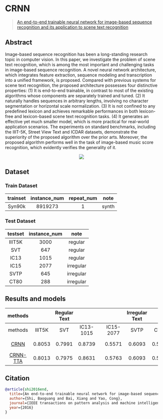 # CRNN

> [An end-to-end trainable neural network for image-based sequence recognition and its application to scene text recognition](https://arxiv.org/abs/1507.05717)

<!-- [ALGORITHM] -->

## Abstract

Image-based sequence recognition has been a long-standing research topic in computer vision.
In this paper,
we investigate the problem of scene text recognition,
which is among the most important and
challenging tasks in image-based sequence recognition.
A novel neural network architecture,
which integrates feature extraction,
sequence modeling and
transcription into a unified framework,
is proposed.
Compared with previous systems for scene text recognition,
the proposed architecture possesses four distinctive properties:
(1)
It is end-to-end trainable,
in contrast to most of the existing algorithms whose components are separately trained and
tuned.
(2)
It naturally handles sequences in arbitrary lengths,
involving no character segmentation or
horizontal scale normalization.
(3)
It is not confined to any predefined lexicon and
achieves remarkable performances in both lexicon-free and
lexicon-based scene text recognition tasks.
(4)
It generates an effective yet much smaller model,
which is more practical for real-world application scenarios.
The experiments on standard benchmarks,
including the IIIT-5K,
Street View Text and
ICDAR datasets,
demonstrate the superiority of the proposed algorithm over the prior arts.
Moreover,
the proposed algorithm performs well in the task of image-based music score recognition,
which evidently verifies the generality of it.

<div align=center>
<img src="https://user-images.githubusercontent.com/22607038/142797788-6b1cd78d-1dd6-4e02-be32-3dbd257c4992.png"/>
</div>

## Dataset

### Train Dataset

| trainset | instance_num | repeat_num | note  |
| :------: | :----------: | :--------: | :---: |
|  Syn90k  |   8919273    |     1      | synth |

### Test Dataset

| testset | instance_num |   note    |
| :-----: | :----------: | :-------: |
| IIIT5K  |     3000     |  regular  |
|   SVT   |     647      |  regular  |
|  IC13   |     1015     |  regular  |
|  IC15   |     2077     | irregular |
|  SVTP   |     645      | irregular |
|  CT80   |     288      | irregular |

## Results and models

|                          methods                           |        | Regular Text |           |     |           | Irregular Text |        |                                      download                                       |
| :--------------------------------------------------------: | :----: | :----------: | :-------: | :-: | :-------: | :------------: | :----: | :---------------------------------------------------------------------------------: |
|                          methods                           | IIIT5K |     SVT      | IC13-1015 |     | IC15-2077 |      SVTP      |  CT80  |                                                                                     |
|   [CRNN](/configs/textrecog/crnn/crnn_mini-vgg_5e_mj.py)   | 0.8053 |    0.7991    |  0.8739   |     |  0.5571   |     0.6093     | 0.5694 | [model](https://download.openmmlab.com/mmocr/textrecog/crnn/crnn_mini-vgg_5e_mj/crnn_mini-vgg_5e_mj_20220826_224120-8afbedbb.pth) \| [log](https://download.openmmlab.com/mmocr/textrecog/crnn/crnn_mini-vgg_5e_mj/20220826_224120.log) |
| [CRNN-TTA](/configs/textrecog/crnn/crnn_mini-vgg_5e_mj.py) | 0.8013 |    0.7975    |  0.8631   |     |  0.5763   |     0.6093     | 0.5764 | [model](https://download.openmmlab.com/mmocr/textrecog/crnn/crnn_mini-vgg_5e_mj/crnn_mini-vgg_5e_mj_20220826_224120-8afbedbb.pth) \| [log](https://download.openmmlab.com/mmocr/textrecog/crnn/crnn_mini-vgg_5e_mj/20220826_224120.log) |

## Citation

```bibtex
@article{shi2016end,
  title={An end-to-end trainable neural network for image-based sequence recognition and its application to scene text recognition},
  author={Shi, Baoguang and Bai, Xiang and Yao, Cong},
  journal={IEEE transactions on pattern analysis and machine intelligence},
  year={2016}
}
```
